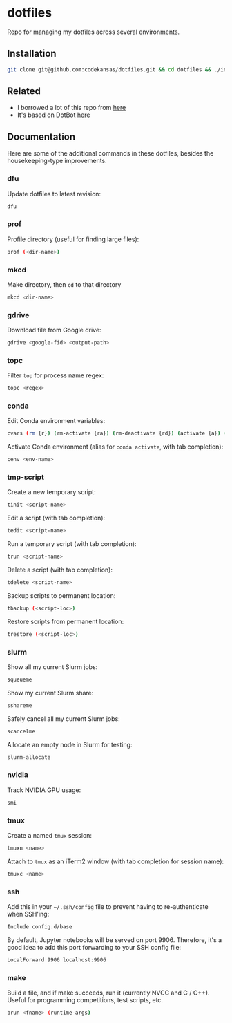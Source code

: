# dotfiles

Repo for managing my dotfiles across several environments.

## Installation

```sh
git clone git@github.com:codekansas/dotfiles.git && cd dotfiles && ./install
```

## Related

- I borrowed a lot of this repo from [here](https://github.com/mikejqzhang/dotfiles)
- It's based on DotBot [here](https://github.com/anishathalye/dotbot)

## Documentation

Here are some of the additional commands in these dotfiles, besides the housekeeping-type improvements.

### dfu

Update dotfiles to latest revision:

```bash
dfu
```

### prof

Profile directory (useful for finding large files):

```bash
prof (<dir-name>)
```

### mkcd

Make directory, then `cd` to that directory

```bash
mkcd <dir-name>
```

### gdrive

Download file from Google drive:

```bash
gdrive <google-fid> <output-path>
```

### topc

Filter `top` for process name regex:

```bash
topc <regex>
```

### conda

Edit Conda environment variables:

```bash
cvars (rm {r}) (rm-activate {ra}) (rm-deactivate {rd}) (activate {a}) (deactivate {d})
```

Activate Conda environment (alias for `conda activate`, with tab completion):

```bash
cenv <env-name>
```

### tmp-script

Create a new temporary script:

```bash
tinit <script-name>
```

Edit a script (with tab completion):

```bash
tedit <script-name>
```

Run a temporary script (with tab completion):

```bash
trun <script-name>
```

Delete a script (with tab completion):

```bash
tdelete <script-name>
```

Backup scripts to permanent location:

```bash
tbackup (<script-loc>)
```

Restore scripts from permanent location:

```bash
trestore (<script-loc>)
```

### slurm

Show all my current Slurm jobs:

```bash
squeueme
```

Show my current Slurm share:

```bash
sshareme
```

Safely cancel all my current Slurm jobs:

```bash
scancelme
```

Allocate an empty node in Slurm for testing:

```bash
slurm-allocate
```

### nvidia

Track NVIDIA GPU usage:

```bash
smi
```

### tmux

Create a named `tmux` session:

```bash
tmuxn <name>
```

Attach to `tmux` as an iTerm2 window (with tab completion for session name):

```bash
tmuxc <name>
```

### ssh

Add this in your `~/.ssh/config` file to prevent having to re-authenticate when SSH'ing:

```bash
Include config.d/base
```

By default, Jupyter notebooks will be served on port 9906. Therefore, it's a good idea to add this port forwarding to your SSH config file:

```bash
LocalForward 9906 localhost:9906
```

### make

Build a file, and if make succeeds, run it (currently NVCC and C / C++). Useful for programming competitions, test scripts, etc.

```bash
brun <fname> (runtime-args)
```
